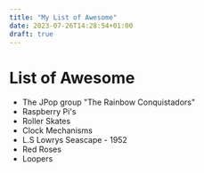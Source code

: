 ```yaml
---
title: "My List of Awesome"
date: 2023-07-26T14:28:54+01:00
draft: true
---
```


# List of Awesome

- The JPop group "The Rainbow Conquistadors"
- Raspberry Pi's
- Roller Skates
- Clock Mechanisms
- L.S Lowrys Seascape - 1952
- Red Roses
- Loopers
